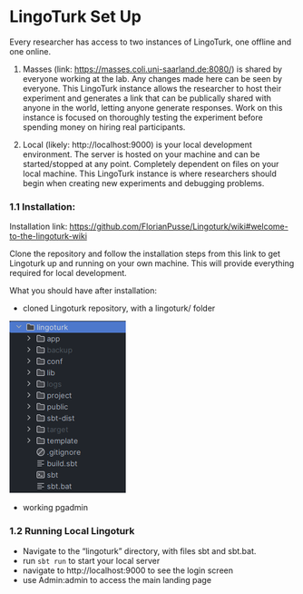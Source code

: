 # LingoTurk Set Up
Every researcher has access to two instances of LingoTurk, one offline and 
one online.
1. Masses (link: https://masses.coli.uni-saarland.de:8080/) is shared by 
everyone working at the lab. Any changes made here can be seen by everyone. 
This LingoTurk instance allows the researcher to host their experiment and
generates a link that can be publically shared with anyone in the world, 
letting anyone generate responses. Work on this instance is focused on 
thoroughly testing the experiment before spending money on hiring real 
participants.

2. Local (likely: http://localhost:9000) is your local development environment. 
The server is hosted on your machine and can be started/stopped at any point. 
Completely dependent on files on your local machine. This LingoTurk instance 
is where researchers should begin when creating new experiments and debugging 
problems.


### 1.1 Installation:
Installation link: 
https://github.com/FlorianPusse/Lingoturk/wiki#welcome-to-the-lingoturk-wiki

Clone the repository and follow the installation steps from this link to get 
Lingoturk up and running on your own machine. This will provide everything 
required for local development.

What you should have after installation:
- cloned Lingoturk repository, with a lingoturk/ folder

![repository-structure](./images/01-setup.png "repository")
- working pgadmin

### 1.2 Running Local Lingoturk
- Navigate to the “lingoturk” directory, with files sbt and sbt.bat.
- run `sbt run` to start your local server
- navigate to http://localhost:9000 to see the login screen
- use Admin:admin to access the main landing page